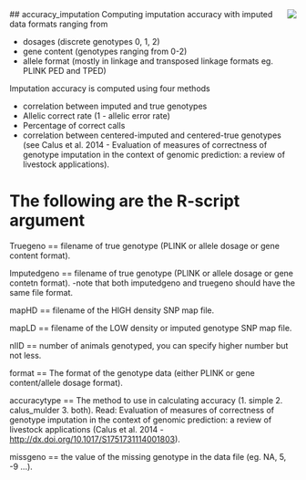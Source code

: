 <img src="icon.png" align="right" />
## accuracy_imputation
Computing imputation accuracy with imputed data formats ranging from 

- dosages (discrete genotypes 0, 1, 2)
- gene content (genotypes ranging from 0-2)
- allele format (mostly in linkage and transposed linkage formats eg. PLINK PED and TPED)

Imputation accuracy is computed using four methods 
- correlation between imputed and true genotypes
- Allelic correct rate (1 - allelic error rate)
- Percentage of correct calls
- correlation between centered-imputed and centered-true genotypes (see Calus et al. 2014 - Evaluation of measures of correctness of genotype imputation in the context of genomic prediction: a review of livestock applications). 

# The following are the R-script argument 
Truegeno == filename of true genotype (PLINK or allele dosage or gene content format).

Imputedgeno == filename of true genotype (PLINK or allele dosage or gene contetn format).
  	-note that both imputedgeno and truegeno should have the same file format.

mapHD == filename of the HIGH density SNP map file.

mapLD == filename of the LOW density or imputed genotype SNP map file.

nIID == number of animals genotyped, you can specify higher number but not less. 

format == The format of the genotype data (either PLINK or gene content/allele dosage format).

accuracytype == The method to use in calculating accuracy (1. simple 2. calus_mulder 3. both). Read: Evaluation of measures of correctness of genotype imputation in the context of genomic prediction: a review of livestock applications (Calus et al. 2014 - http://dx.doi.org/10.1017/S1751731114001803). 

missgeno == the value of the missing genotype in the data file (eg. NA, 5, -9 ...).



